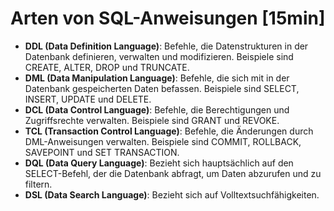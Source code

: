 # 

# Arten von SQL-Anweisungen [15min]

- **DDL (Data Definition Language)**: Befehle, die Datenstrukturen in der Datenbank definieren, verwalten und modifizieren. Beispiele sind CREATE, ALTER, DROP und TRUNCATE.
- **DML (Data Manipulation Language)**: Befehle, die sich mit in der Datenbank gespeicherten Daten befassen. Beispiele sind SELECT, INSERT, UPDATE und DELETE.
- **DCL (Data Control Language)**: Befehle, die Berechtigungen und Zugriffsrechte verwalten. Beispiele sind GRANT und REVOKE.
- **TCL (Transaction Control Language)**: Befehle, die Änderungen durch DML-Anweisungen verwalten. Beispiele sind COMMIT, ROLLBACK, SAVEPOINT und SET TRANSACTION.
- **DQL (Data Query Language)**: Bezieht sich hauptsächlich auf den SELECT-Befehl, der die Datenbank abfragt, um Daten abzurufen und zu filtern.
- **DSL (Data Search Language)**: Bezieht sich auf Volltextsuchfähigkeiten.
